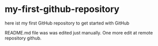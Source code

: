 # my-first-github-repository
here ist my first GitHub repository to get started with GitHub


README.md file was was edited just manually. One more edit at remote repository github.
